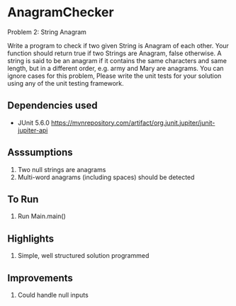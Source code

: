 # AnagramChecker
 
Problem 2: String Anagram

Write a program to check if two given String is Anagram of each other. Your function should return true if two Strings are Anagram, false otherwise. A string is said to be an anagram if it contains the same characters and same length, but in a different order, e.g. army and Mary are anagrams. You can ignore cases for this problem,
Please write the unit tests for your solution using any of the unit testing framework.

## Dependencies used
* JUnit 5.6.0 https://mvnrepository.com/artifact/org.junit.jupiter/junit-jupiter-api

## Asssumptions
1. Two null strings are anagrams
2. Multi-word anagrams (including spaces) should be detected

## To Run
1. Run Main.main()

## Highlights
1. Simple, well structured solution programmed

## Improvements
1. Could handle null inputs
